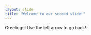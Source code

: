 ```yaml
---
layout: slide
title: "Welcome to our second slide!"
---
```

Greetings!
Use the left arrow to go back!